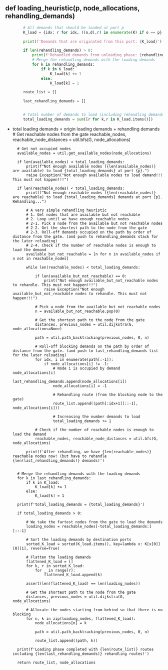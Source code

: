 ## def loading_heuristic(p, node_allocations, rehandling_demands)
```python
        # All demands that should be loaded at port p
        K_load = {idx: r for idx, ((o,d),r) in enumerate(K) if o == p}

        print(f'Demands that are originated from this port: {K_load}')

        if len(rehandling_demands) > 0:
            print(f'Rehandled demands from unloading phase: {rehandling_demands}')
            # Merge the rehandling demands with the loading demands
            for k in rehandling_demands:
                if k in K_load:
                    K_load[k] += 1
                else:
                    K_load[k] = 1

        route_list = []

        last_rehandling_demands = []


        # Total number of demands to load (including rehandling demands)
        total_loading_demands = sum([r for k,r in K_load.items()])
```
- total loading demands = origin loading demands + rehandling demands
        # Get reachable nodes from the gate
        reachable_nodes, reachable_node_distances = util.bfs(G, node_allocations)

        # Get not occupied nodes
        available_nodes = util.get_available_nodes(node_allocations)

        if len(available_nodes) < total_loading_demands:
            print(f"Not enough available nodes ({len(available_nodes)} are available) to load {total_loading_demands} at port {p}.")
            raise Exception("Not enough available nodes to load demand!!! This must not happen!!!")

        if len(reachable_nodes) < total_loading_demands:
            print(f"Not enough reachable nodes ({len(reachable_nodes)} are reachable) to load {total_loading_demands} demands at port {p}. Rehandling...")

            # A very simple rehandling heuristic
            # 1. Get nodes that are available but not reachable
            # 2. Loop until we have enough reachable nodes
            # 2-1. Pick a node from the available but not reachable nodes
            # 2-2. Get the shortest path to the node from the gate
            # 2-3. Roll-off demands occupied on the path by order of distance from the gate. (and push to rehandling_demands stack for the later reloading)
            # 2-4. Check if the number of reachable nodes is enough to load the demand
            available_but_not_reachable = [n for n in available_nodes if n not in reachable_nodes]

            while len(reachable_nodes) < total_loading_demands:
                
                if len(available_but_not_reachable) == 0:
                    print("Not enough available_but_not_reachable nodes to rehandle. This must not happen!!!")
                    raise Exception("Not enough available_but_not_reachable nodes to rehandle. This must not happen!!!")
                
                # Pick a node from the available but not reachable nodes
                n = available_but_not_reachable.pop(0)

                # Get the shortest path to the node from the gate
                distances, previous_nodes = util.dijkstra(G, node_allocations=None)

                path = util.path_backtracking(previous_nodes, 0, n)

                # Roll-off blocking demands on the path by order of distance from the gate. (and push to last_rehandling_demands list for the later reloading)
                for idx, i in enumerate(path[:-1]):
                    if node_allocations[i] != -1:
                        # Node i is occupied by demand node_allocations[i]
                        last_rehandling_demands.append(node_allocations[i])
                        node_allocations[i] = -1

                        # Rehandling route (from the blocking node to the gate)
                        route_list.append((path[:idx+1][::-1], node_allocations[i]))

                        # Increasing the number demands to load
                        total_loading_demands += 1

                # Check if the number of reachable nodes is enough to load the demand
                reachable_nodes, reachable_node_distances = util.bfs(G, node_allocations)

            print(f'After rehandling, we have {len(reachable_nodes)} reachable nodes now! (but have to rehandle {len(last_rehandling_demands)} demands)')


        # Merge the rehandling demands with the loading demands
        for k in last_rehandling_demands:
            if k in K_load:
                K_load[k] += 1
            else:
                K_load[k] = 1

        print(f'total_loading_demands = {total_loading_demands}')

        if total_loading_demands > 0:

            # We take the fartest nodes from the gate to load the demands
            loading_nodes = reachable_nodes[-total_loading_demands:][::-1]

            # Sort the loading demands by destination ports
            sorted_K_load = sorted(K_load.items(), key=lambda x: K[x[0]][0][1], reverse=True)

            # Flatten the loading demands
            flattened_K_load = []
            for k, r in sorted_K_load:
                for _ in range(r):
                    flattened_K_load.append(k)

            assert(len(flattened_K_load) == len(loading_nodes))

            # Get the shortest path to the node from the gate
            distances, previous_nodes = util.dijkstra(G, node_allocations)

            # Allocate the nodes starting from behind so that there is no blocking
            for n, k in zip(loading_nodes, flattened_K_load):
                node_allocations[n] = k

                path = util.path_backtracking(previous_nodes, 0, n)

                route_list.append((path, k))

        print(f'Loading phase completed with {len(route_list)} routes including {len(last_rehandling_demands)} rehandling routes!')

        return route_list, node_allocations
```
